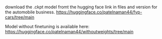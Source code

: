 download the .ckpt model fromt the hugging face link in files and version for the automobile business. 
https://huggingface.co/patelnaman44/fyp-cars/tree/main

Model without finetuning is available here:
https://huggingface.co/patelnaman44/withoutweights/tree/main

